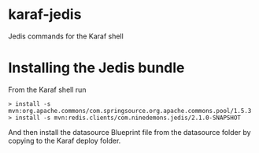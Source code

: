 # karaf-jedis

Jedis commands for the Karaf shell

# Installing the Jedis bundle

From the Karaf shell run

```
> install -s mvn:org.apache.commons/com.springsource.org.apache.commons.pool/1.5.3
> install -s mvn:redis.clients/com.ninedemons.jedis/2.1.0-SNAPSHOT
```

And then install the datasource Blueprint file from the datasource folder by copying to the Karaf deploy folder.

